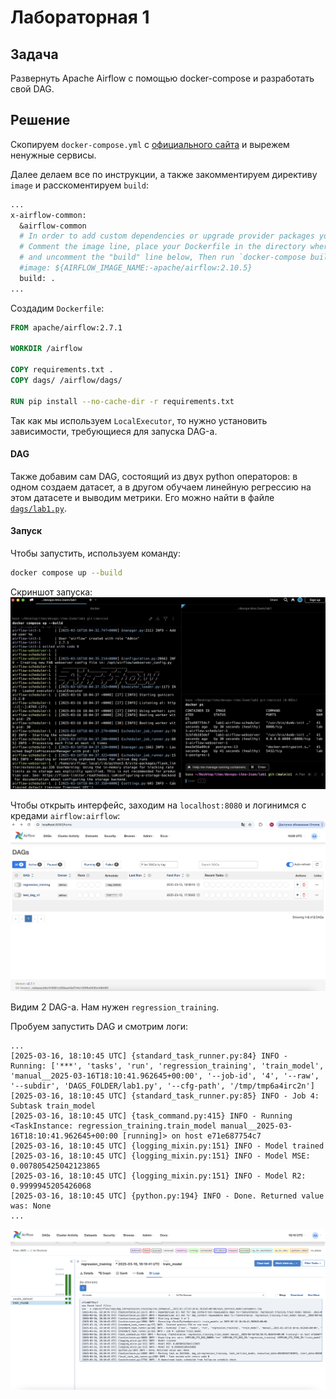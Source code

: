 # Лабораторная 1

## Задача

Развернуть Apache Airflow с помощью docker-compose и разработать свой DAG.

## Решение

Скопируем `docker-compose.yml` с [официального сайта](https://airflow.apache.org/docs/apache-airflow/2.7.1/docker-compose.yaml) и вырежем ненужные сервисы.

Далее делаем все по инструкции, а также закомментируем директиву `image` и расскоментируем `build`:
```dockerfile
...
x-airflow-common:
  &airflow-common
  # In order to add custom dependencies or upgrade provider packages you can use your extended image.
  # Comment the image line, place your Dockerfile in the directory where you placed the docker-compose.yaml
  # and uncomment the "build" line below, Then run `docker-compose build` to build the images.
  #image: ${AIRFLOW_IMAGE_NAME:-apache/airflow:2.10.5}
  build: .
...
```

Создадим `Dockerfile`:
```Dockerfile
FROM apache/airflow:2.7.1

WORKDIR /airflow

COPY requirements.txt .
COPY dags/ /airflow/dags/

RUN pip install --no-cache-dir -r requirements.txt
```

Так как мы используем `LocalExecutor`, то нужно установить зависимости, требующиеся для запуска DAG-а.

#### DAG

Также добавим сам DAG, состоящий из двух python операторов: в одном создаем датасет, а в другом обучаем линейную регрессию на этом датасете и выводим метрики. Его можно найти в файле [`dags/lab1.py`](dags/lab1.py).

#### Запуск

Чтобы запустить, используем команду:
```bash
docker compose up --build
```

Скриншот запуска:
![](../assets/lab1_cli.png)

Чтобы открыть интерфейс, заходим на `localhost:8080` и логинимся с кредами `airflow:airflow`:
![](../assets/lab1_airflow_home.png)

Видим 2 DAG-а. Нам нужен `regression_training`.

Пробуем запустить DAG и смотрим логи:
```
...
[2025-03-16, 18:10:45 UTC] {standard_task_runner.py:84} INFO - Running: ['***', 'tasks', 'run', 'regression_training', 'train_model', 'manual__2025-03-16T18:10:41.962645+00:00', '--job-id', '4', '--raw', '--subdir', 'DAGS_FOLDER/lab1.py', '--cfg-path', '/tmp/tmp6a4irc2n']
[2025-03-16, 18:10:45 UTC] {standard_task_runner.py:85} INFO - Job 4: Subtask train_model
[2025-03-16, 18:10:45 UTC] {task_command.py:415} INFO - Running <TaskInstance: regression_training.train_model manual__2025-03-16T18:10:41.962645+00:00 [running]> on host e71e687754c7
[2025-03-16, 18:10:45 UTC] {logging_mixin.py:151} INFO - Model trained
[2025-03-16, 18:10:45 UTC] {logging_mixin.py:151} INFO - Model MSE: 0.007805425042123865
[2025-03-16, 18:10:45 UTC] {logging_mixin.py:151} INFO - Model R2: 0.9999945205426068
[2025-03-16, 18:10:45 UTC] {python.py:194} INFO - Done. Returned value was: None
...
```
![](../assets/lab1_airflow_dag.png)